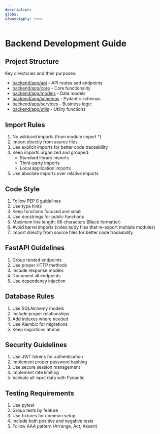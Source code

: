 ```yaml
---
description: 
globs: 
alwaysApply: true
---
```

# Backend Development Guide

## Project Structure
Key directories and their purposes:
- [backend/app/api](mdc:backend/app/api) - API routes and endpoints
- [backend/app/core](mdc:backend/app/core) - Core functionality
- [backend/app/models](mdc:backend/app/models) - Data models
- [backend/app/schemas](mdc:backend/app/schemas) - Pydantic schemas
- [backend/app/services](mdc:backend/app/services) - Business logic
- [backend/app/utils](mdc:backend/app/utils) - Utility functions

## Import Rules
1. No wildcard imports (from module import *)
2. Import directly from source files
3. Use explicit imports for better code traceability
4. Keep imports organized and grouped:
   - Standard library imports
   - Third-party imports
   - Local application imports
5. Use absolute imports over relative imports

## Code Style
1. Follow PEP 8 guidelines
2. Use type hints
3. Keep functions focused and small
4. Use docstrings for public functions
5. Maximum line length: 88 characters (Black formatter)
6. Avoid barrel imports (index.ts/py files that re-export multiple modules)
7. Import directly from source files for better code traceability

## FastAPI Guidelines
1. Group related endpoints
2. Use proper HTTP methods
3. Include response models
4. Document all endpoints
5. Use dependency injection

## Database Rules
1. Use SQLAlchemy models
2. Include proper relationships
3. Add indexes where needed
4. Use Alembic for migrations
5. Keep migrations atomic

## Security Guidelines
1. Use JWT tokens for authentication
2. Implement proper password hashing
3. Use secure session management
4. Implement rate limiting
5. Validate all input data with Pydantic

## Testing Requirements
1. Use pytest
2. Group tests by feature
3. Use fixtures for common setup
4. Include both positive and negative tests
5. Follow AAA pattern (Arrange, Act, Assert)
